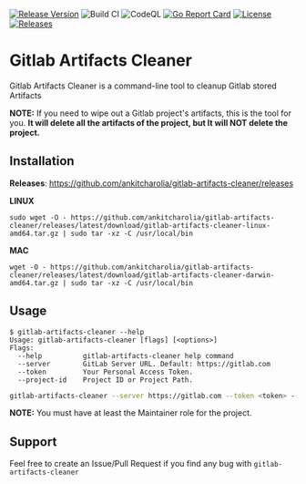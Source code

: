 [![Release Version](https://img.shields.io/github/v/release/ankitcharolia/gitlab-artifacts-cleaner?label=gitlab-artifacts-cleaner)](https://github.com/ankitcharolia/gitlab-artifacts-cleaner/releases/latest)
![Build CI](https://github.com/ankitcharolia/gitlab-artifacts-cleaner/actions/workflows/build-publish.yaml/badge.svg)
![CodeQL](https://github.com/ankitcharolia/gitlab-artifacts-cleaner/actions/workflows/codeql-analysis.yaml/badge.svg)
[![Go Report Card](https://goreportcard.com/badge/github.com/ankitcharolia/gitlab-artifacts-cleaner)](https://goreportcard.com/report/github.com/ankitcharolia/gitlab-artifacts-cleaner)
[![License](https://img.shields.io/badge/License-MIT%20-blue.svg)](https://github.com/ankitcharolia/gitlab-artifacts-cleaner/blob/master/LICENSE)
[![Releases](https://img.shields.io/github/downloads/ankitcharolia/gitlab-artifacts-cleaner/total.svg)]()

# Gitlab Artifacts Cleaner
Gitlab Artifacts Cleaner is a command-line tool to cleanup Gitlab stored Artifacts

**NOTE:** If you need to wipe out a Gitlab project's artifacts, this is the tool for you. **It will delete all the artifacts of the project, but It will NOT delete the project.**

## Installation
**Releases**: https://github.com/ankitcharolia/gitlab-artifacts-cleaner/releases

**LINUX**
```shell
sudo wget -O - https://github.com/ankitcharolia/gitlab-artifacts-cleaner/releases/latest/download/gitlab-artifacts-cleaner-linux-amd64.tar.gz | sudo tar -xz -C /usr/local/bin
```

**MAC**
```shell
wget -O - https://github.com/ankitcharolia/gitlab-artifacts-cleaner/releases/latest/download/gitlab-artifacts-cleaner-darwin-amd64.tar.gz | sudo tar -xz -C /usr/local/bin
```

## Usage
```shell
$ gitlab-artifacts-cleaner --help
Usage: gitlab-artifacts-cleaner [flags] [<options>]
Flags:
  --help          gitlab-artifacts-cleaner help command
  --server        GitLab Server URL. Default: https://gitlab.com
  --token         Your Personal Access Token.
  --project-id    Project ID or Project Path.
```

```bash
gitlab-artifacts-cleaner --server https://gitlab.com --token <token> --project_id <project_id>
```
**NOTE:** You must have at least the Maintainer role for the project.

## Support
Feel free to create an Issue/Pull Request if you find any bug with `gitlab-artifacts-cleaner`